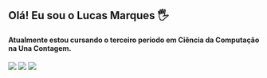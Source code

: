 ## Olá! Eu sou o Lucas Marques 🖐

<div>
<h4 align="left">
   Atualmente estou cursando o terceiro período em Ciência da Computação na Una Contagem.
        </div>

<p align="left">
<a href="mailto:lucassilva.5351@aluno.una.br"><img src="https://img.shields.io/badge/Gmail-D14836?style=for-the-badge&logo=gmail&logoColor=white"></a> 
<a href="https://open.spotify.com/user/8tdzzyfn0mac9owd1zbsp44ed?si=53bd3263a4354648"><img src="https://img.shields.io/badge/Spotify-1ED760?&style=for-the-badge&logo=spotify&logoColor=white"></a>
<a href="https://www.instagram.com/lucas13mrks"><img src="https://img.shields.io/badge/Instagram-E4405F?style=for-the-badge&logo=instagram&logoColor=white"></a>
</p>
